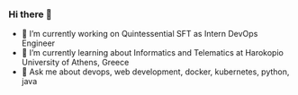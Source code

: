 ### Hi there 👋

- 🔭 I’m currently working on Quintessential SFT as Intern DevOps Engineer
- 🌱 I’m currently learning about Informatics and Telematics at Harokopio University of Athens, Greece
- 💬 Ask me about devops, web development, docker, kubernetes, python, java

<!--
**pan-bellias/pan-bellias** is a ✨ _special_ ✨ repository because its `README.md` (this file) appears on your GitHub profile.

Here are some ideas to get you started:

- 👯 I’m looking to collaborate on ...
- 🤔 I’m looking for help with ...

- 📫 How to reach me: ...
- 😄 Pronouns: ...
- ⚡ Fun fact: ...
-->

